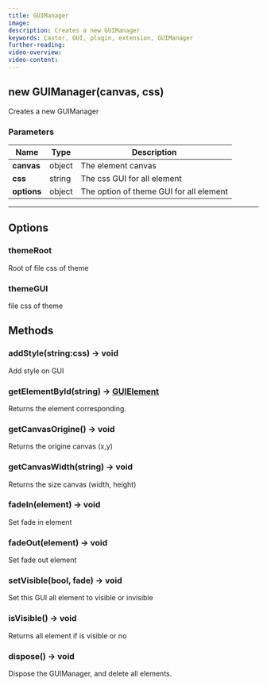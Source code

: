 ```yaml
---
title: GUIManager
image:
description: Creates a new GUIManager
keywords: Castor, GUI, plugin, extension, GUIManager
further-reading:
video-overview:
video-content:
---
```


## new GUIManager(canvas, css)

Creates a new GUIManager

### Parameters

| Name        | Type   | Description                             |
| ----------- | ------ | --------------------------------------- |
| **canvas**  | object | The element canvas                      |
| **css**     | string | The css GUI for all element             |
| **options** | object | The option of theme GUI for all element |

---

## Options

### themeRoot

Root of file css of theme

### themeGUI

file css of theme

## Methods

### addStyle(string:css) → void

Add style on GUI

### getElementById(string) → [GUIElement]()

Returns the element corresponding.

### getCanvasOrigine() → void

Returns the origine canvas (x,y)

### getCanvasWidth(string) → void

Returns the size canvas (width, height)

### fadeIn(element) → void

Set fade in element

### fadeOut(element) → void

Set fade out element

### setVisible(bool, fade) → void

Set this GUI all element to visible or invisible

### isVisible() → void

Returns all element if is visible or no

### dispose() → void

Dispose the GUIManager, and delete all elements.
